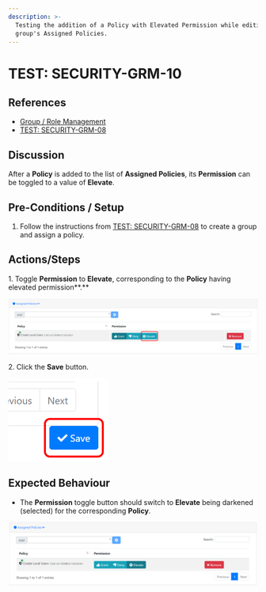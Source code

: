 ```yaml
---
description: >-
  Testing the addition of a Policy with Elevated Permission while editing a
  group's Assigned Policies.
---
```


# TEST: SECURITY-GRM-10

## References

* [Group / Role Management](broken-reference)
* [TEST: SECURITY-GRM-08](test-security-grm-06.md)

## Discussion

After a **Policy** is added to the list of **Assigned Policies**, its **Permission** can be toggled to a value of **Elevate**.

## Pre-Conditions / Setup

1. Follow the instructions from [TEST: SECURITY-GRM-08](test-security-grm-06.md) to create a group and assign a policy.

## Actions/Steps

1\. Toggle **Permission** to **Elevate**, corresponding to the **Policy** having elevated permission**.**

![](<../../../../../../../.gitbook/assets/image (374).png>)

2\. Click the **Save** button.

![](<../../../../../../../.gitbook/assets/image (372).png>)

## Expected Behaviour

* The **Permission** toggle button should switch to **Elevate** being darkened (selected) for the corresponding **Policy**.

![](<../../../../../../../.gitbook/assets/image (375).png>)
